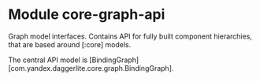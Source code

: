 # Module core-graph-api

Graph model interfaces. Contains API for fully built component hierarchies, 
 that are based around [:core] models.

The central API model is [BindingGraph][com.yandex.daggerlite.core.graph.BindingGraph].